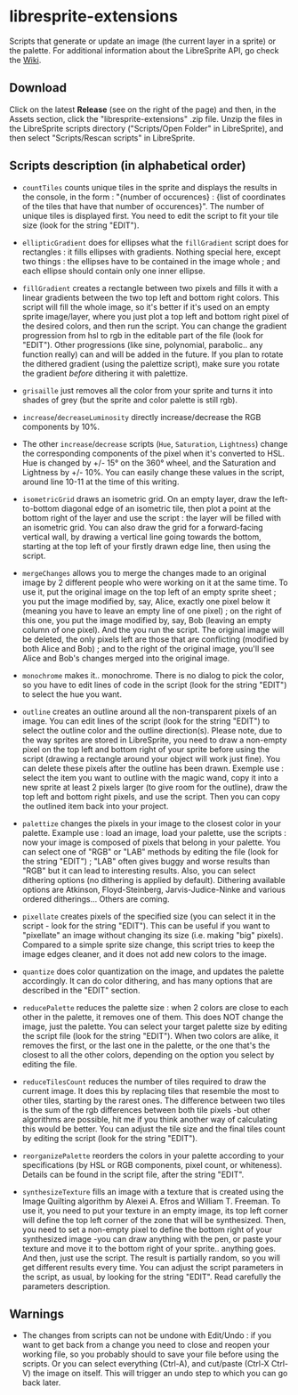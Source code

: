 # libresprite-extensions
Scripts that generate or update an image (the current layer in a sprite) or the palette. For additional information about the LibreSprite API, go check the [Wiki](https://github.com/firstmiddlelast/libresprite-extensions/wiki). 

## Download 
Click on the latest **Release** (see on the right of the page) and then, in the Assets section, click the "libresprite-extensions" .zip file. 
Unzip the files in the LibreSprite scripts directory ("Scripts/Open Folder" in LibreSprite), and then select "Scripts/Rescan scripts" in LibreSprite. 

## Scripts description (in alphabetical order)

- `countTiles` counts unique tiles in the sprite and displays the results in the console, in the form : "{number of occurences} : {list of coordinates of the tiles that have that number of occurences}". The number of unique tiles is displayed first. You need to edit the script to fit your tile size (look for the string "EDIT").

- `ellipticGradient` does for ellipses what the `fillGradient` script does for rectangles : it fills ellipses with gradients. Nothing special here, except two things : the ellipses have to be contained in the image whole ; and each ellipse should contain only one inner ellipse.
  
- `fillGradient` creates a rectangle between two pixels and fills it with a linear gradients between the two top left and bottom right colors. This script will fill the whole image, so it's better if it's used on an empty sprite image/layer, where you just plot a top left and bottom right pixel of the desired colors, and then run the script. You can change the gradient progression from hsl to rgb in the editable part of the file (look for "EDIT"). Other progressions (like sine, polynomial, parabolic.. any function really) can and will be added in the future. If you plan to rotate the dithered gradient (using the palettize script), make sure you rotate the gradient _before_ dithering it with palettize.

- `grisaille` just removes all the color from your sprite and turns it into shades of grey (but the sprite and color palette is still rgb). 

- `increase`/`decreaseLuminosity` directly increase/decrease the RGB components by 10%.

- The other `increase`/`decrease` scripts (`Hue`, `Saturation`, `Lightness`) change the corresponding components of the pixel when it's converted to HSL. Hue is changed by +/- 15° on the 360° wheel, and the Saturation and Lightness by +/- 10%. 
You can easily change these values in the script, around line 10-11 at the time of this writing.

- `isometricGrid` draws an isometric grid. On an empty layer, draw the left-to-bottom diagonal edge of an isometric tile, then plot a point at the bottom right of the layer and use the script : the layer will be filled with an isometric grid. You can also draw the grid for a forward-facing vertical wall, by drawing a vertical line going towards the bottom, starting at the top left of your firstly drawn edge line, then using the script.

- `mergeChanges` allows you to merge the changes made to an original image by 2 different people who were working on it at the same time. To use it, put the original image on the top left of an empty sprite sheet ; you put the image modified by, say, Alice, exactly one pixel below it (meaning you have to leave an empty line of one pixel) ; on the right of this one, you put the image modified by, say, Bob (leaving an empty column of one pixel). And the you run the script. The original image will be deleted, the only pixels left are those that are conflicting (modified by both Alice and Bob) ; and to the right of the original image, you'll see Alice and Bob's changes merged into the original image.

- `monochrome` makes it.. monochrome. There is no dialog to pick the color, so you have to edit lines of code in the script (look for the string "EDIT") to select the hue you want.

- `outline` creates an outline around all the non-transparent pixels of an image. You can edit lines of the script (look for the string "EDIT") to select the outline color and the outline direction(s). Please note, due to the way sprites are stored in LibreSprite, you need to draw a non-empty pixel on the top left and bottom right of your sprite before using the script (drawing a rectangle around your object will work just fine). You can delete these pixels after the outline has been drawn.
Exemple use : select the item you want to outline with the magic wand, copy it into a new sprite at least 2 pixels larger (to give room for the outline), draw the top left and bottom right pixels, and use the script. Then you can copy the outlined item back into your project.

- `palettize` changes the pixels in your image to the closest color in your palette. Example use : load an image, load your palette, use the scripts : now your image is composed of pixels that belong in your palette. You can select one of "RGB" or "LAB" methods by editing the file (look for the string "EDIT") ; "LAB" often gives buggy and worse results than "RGB" but it can lead to interesting results. Also, you can select dithering options (no dithering is applied by default). Dithering available options are Atkinson, Floyd-Steinberg, Jarvis-Judice-Ninke and various ordered ditherings... Others are coming. 

- `pixellate` creates pixels of the specified size (you can select it in the script - look for the string "EDIT"). This can be useful if you want to "pixellate" an image without changing its size (i.e. making "big" pixels). Compared to a simple sprite size change, this script tries to keep the image edges cleaner, and it does not add new colors to the image.

- `quantize` does color quantization on the image, and updates the palette accordingly. It can do color dithering, and has many options that are described in the "EDIT" section.

- `reducePalette` reduces the palette size : when 2 colors are close to each other in the palette, it removes one of them. This does NOT change the image, just the palette. You can select your target palette size by editing the script file (look for the string "EDIT"). 
When two colors are alike, it removes the first, or the last one in the palette, or the one that's the closest to all the other colors, depending on the option you select by editing the file.

- `reduceTilesCount` reduces the number of tiles required to draw the current image. It does this by replacing tiles that resemble the most to other tiles, starting by the rarest ones. The difference between two tiles is the sum of the rgb differences between both tile pixels -but other algorithms are possible, hit me if you think another way of calculating this would be better. You can adjust the tile size and the final tiles count by editing the script (look for the string "EDIT").

- `reorganizePalette` reorders the colors in your palette according to your specifications (by HSL or RGB components, pixel count, or whiteness). Details can be found in the script file, after the string "EDIT".

- `synthesizeTexture` fills an image with a texture that is created using the Image Quilting algorithm by Alexei A. Efros and William T. Freeman. To use it, you need to put your texture in an empty image, its top left corner will define the top left corner of the zone that will be synthesized. Then, you need to set a non-empty pixel to define the bottom right of your synthesized image -you can draw anything with the pen, or paste your texture and move it to the bottom right of your sprite.. anything goes. And then, just use the script. The result is partially random, so you will get different results every time. You can adjust the script parameters in the script, as usual, by looking for the string "EDIT". Read carefully the parameters description.
  
## **Warnings**

- The changes from scripts can not be undone with Edit/Undo : if you want to get back from a change you need to close and reopen your working file, so you probably should to save your file before using the scripts. Or you can select everything (Ctrl-A), and cut/paste (Ctrl-X Ctrl-V) the image on itself. This will trigger an undo step to which you can go back later. 
